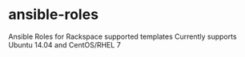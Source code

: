 # ansible-roles
Ansible Roles for Rackspace supported templates
Currently supports Ubuntu 14.04 and CentOS/RHEL 7

